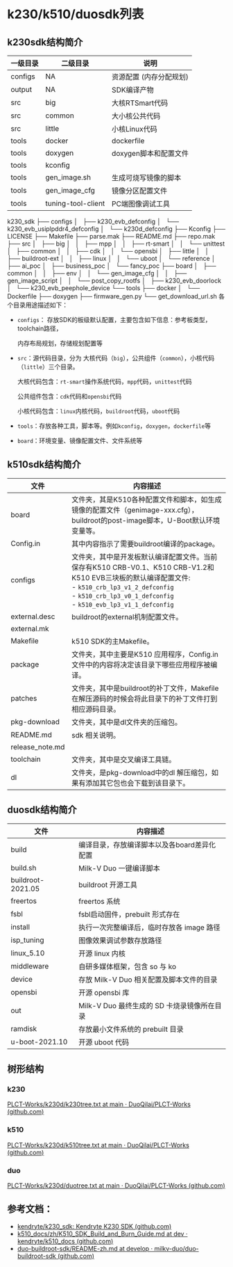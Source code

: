 # k230/k510/duosdk列表
## k230sdk结构简介

| 一级目录    | 二级目录               | 说明             |
| ------- | ------------------ | -------------- |
| configs | NA                 | 资源配置 (内存分配规划)  |
| output  | NA                 | SDK编译产物        |
| src     | big                | 大核RTSmart代码    |
| src     | common             | 大小核公共代码        |
| src     | little             | 小核Linux代码      |
| tools   | docker             | dockerfile     |
| tools   | doxygen            | doxygen脚本和配置文件 |
| tools   | kconfig            |                |
| tools   | gen_image.sh       | 生成可烧写镜像的脚本     |
| tools   | gen_image_cfg      | 镜像分区配置文件       |
| tools   | tuning-tool-client | PC端图像调试工具      |

k230_sdk
├── configs
│   ├── k230_evb_defconfig
│   └── k230_evb_usiplpddr4_defconfig
│   └── k230d_defconfig
├── Kconfig
├── LICENSE
├── Makefile
├── parse.mak
├── README.md
├── repo.mak
├── src
│   ├── big
│   │   ├── mpp
│   │   ├── rt-smart
│   │   └── unittest
│   ├── common
│   │   ├── cdk
│   │   └── opensbi
│   ├── little
│   │   ├── buildroot-ext
│   │   ├── linux
│   │   └── uboot
│   └── reference
│       ├── ai_poc
│       ├── business_poc
│       └── fancy_poc
├── board
│   ├── common
│   │   ├── env
│   │   └── gen_image_cfg
│   │   ├── gen_image_script
│   │   └── post_copy_rootfs
│   ├── k230_evb_doorlock
│   └── k230_evb_peephole_device
└── tools
    ├── docker
    │   └── Dockerfile
    ├── doxygen
    ├── firmware_gen.py
    └── get_download_url.sh
各个目录用途描述如下：

- `configs`： 存放SDK的板级默认配置，主要包含如下信息：参考板类型，toolchain路径，
    
    内存布局规划，存储规划配置等
    
- `src`：源代码目录，分为 大核代码（`big`），公共组件（`common`），小核代码（`little`）三个目录。
    
    大核代码包含：`rt-smart`操作系统代码，`mpp`代码，`unittest`代码
    
    公共组件包含：`cdk`代码和`opensbi`代码
    
    小核代码包含：`linux`内核代码，`buildroot`代码，`uboot`代码
    
- `tools`：存放各种工具，脚本等。例如`kconfig`，`doxygen`，`dockerfile`等
    
- `board`：环境变量、镜像配置文件、文件系统等




## k510sdk结构简介

| **文件**          | **内容描述**                                                                                                                                                                                 |
| --------------- | ---------------------------------------------------------------------------------------------------------------------------------------------------------------------------------------- |
| board           | 文件夹，其是K510各种配置文件和脚本，如生成镜像的配置文件（genimage-xxx.cfg），buildroot的post-image脚本，U-Boot默认环境变量等。                                                                                                   |
| Config.in       | 其中内容指示了需要buildroot编译的package。                                                                                                                                                            |
| configs         | 文件夹，其中是开发板默认编译配置文件。当前保存有K510 CRB-V0.1、K510 CRB-V1.2和K510 EVB三块板的默认编译配置文件:  <br>- `k510_crb_lp3_v1_2_defconfig`  <br>- `k510_crb_lp3_v0_1_defconfig`  <br>- `k510_evb_lp3_v1_1_defconfig` |
| external.desc   | buildroot的external机制配置文件。                                                                                                                                                                |
| external.mk     |                                                                                                                                                                                          |
| Makefile        | k510 SDK的主Makefile。                                                                                                                                                                      |
| package         | 文件夹，其中主要是K510 应用程序，Config.in文件中的内容将决定该目录下哪些应用程序被编译。                                                                                                                                      |
| patches         | 文件夹，其中是buildroot的补丁文件，Makefile在解压源码的时候会将此目录下的补丁文件打到相应源码目录。                                                                                                                               |
| pkg-download    | 文件夹，其中是dl文件夹的压缩包。                                                                                                                                                                        |
| README.md       | sdk 相关说明。                                                                                                                                                                                |
| release_note.md |                                                                                                                                                                                          |
| toolchain       | 文件夹，其中是交叉编译工具链。                                                                                                                                                                          |
| dl              | 文件夹，是pkg-download中的dl 解压缩包，如果有添加其它包也会下载到该目录下。                                                                                                                                            |
## duosdk结构简介

| **文件**            | **内容描述**                      |
| ----------------- | ----------------------------- |
| build             | 编译目录，存放编译脚本以及各board差异化配置      |
| build.sh          | Milk-V Duo 一键编译脚本             |
| buildroot-2021.05 | buildroot 开源工具                |
| freertos          | freertos 系统                   |
| fsbl              | fsbl启动固件，prebuilt 形式存在        |
| install           | 执行一次完整编译后，临时存放各 image 路径      |
| isp_tuning        | 图像效果调试参数存放路径                  |
| linux_5.10        | 开源 linux 内核                   |
| middleware        | 自研多媒体框架，包含 so 与 ko            |
| device            | 存放 Milk-V Duo 相关配置及脚本文件的目录    |
| opensbi           | 开源 opensbi 库                  |
| out               | Milk-V Duo 最终生成的 SD 卡烧录镜像所在目录 |
| ramdisk           | 存放最小文件系统的 prebuilt 目录         |
| u-boot-2021.10    | 开源 uboot 代码                   |
## 树形结构
### k230
[PLCT-Works/k230d/k230tree.txt at main · DuoQilai/PLCT-Works (github.com)](https://github.com/DuoQilai/PLCT-Works/blob/main/k230d/k230tree.txt)
### k510
[PLCT-Works/k230d/k510tree.txt at main · DuoQilai/PLCT-Works (github.com)](https://github.com/DuoQilai/PLCT-Works/blob/main/k230d/k510tree.txt)
### duo

[PLCT-Works/k230d/duotree.txt at main · DuoQilai/PLCT-Works (github.com)](https://github.com/DuoQilai/PLCT-Works/blob/main/k230d/duotree.txt)
## 参考文档：
- [kendryte/k230_sdk: Kendryte K230 SDK (github.com)](https://github.com/kendryte/k230_sdk)
- [k510_docs/zh/K510_SDK_Build_and_Burn_Guide.md at dev · kendryte/k510_docs (github.com)](https://github.com/kendryte/k510_docs/blob/dev/zh/K510_SDK_Build_and_Burn_Guide.md)
- [duo-buildroot-sdk/README-zh.md at develop · milkv-duo/duo-buildroot-sdk (github.com)](https://github.com/milkv-duo/duo-buildroot-sdk/blob/develop/README-zh.md)